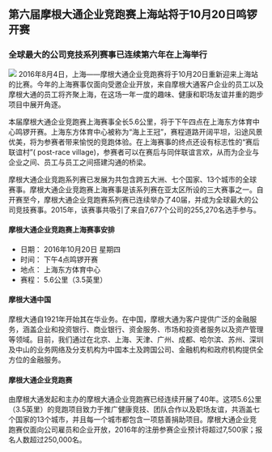 ## 第六届摩根大通企业竞跑赛上海站将于10月20日鸣锣开赛

### 全球最大的公司竞技系列赛事已连续第六年在上海举行

![](/images/2015-02.jpg)
2016年8月4日，上海——摩根大通企业竞跑赛将于10月20日重新迎来上海站的比赛。今年的上海赛事仅面向受邀企业开放，来自摩根大通客户企业的员工以及摩根大通的员工将齐聚上海，在这场一年一度的趣味、健康和职场友谊并重的跑步项目中展开角逐。

本届摩根大通企业竞跑赛上海赛事全长5.6公里，将于下午四点在上海东方体育中心鸣锣开赛。上海东方体育中心被称为“海上王冠”，赛程道路开阔平坦，沿途风景优美，将为参赛者带来愉悦的竞跑体验。在上海赛事的终点还设有标志性的“赛后联谊村”( post-race village)，参赛者可以在赛后与同伴联谊言欢，从而为企业与企业之间、员工与员工之间搭建沟通的桥梁。

摩根大通企业竞跑系列赛已发展为共包含跨五大洲、七个国家、13个城市的全球赛事。摩根大通企业竞跑赛上海赛事是该系列赛在亚太区所设的三大赛事之一。自开赛至今，摩根大通企业竞跑赛系列赛已连续举办了40届，并成为全球最大的公司竞技赛事。2015年，该赛事共吸引了来自7,677个公司的255,270名选手参与。

#### 摩根大通企业竞跑赛上海赛事安排
- 日期： 2016年10月20日 星期四
- 时间： 下午4点鸣锣开赛
- 地点： 上海东方体育中心
- 赛程： 5.6公里（3.5英里）

#### 摩根大通中国

摩根大通自1921年开始其在华业务。在中国，摩根大通为客户提供广泛的金融服务，涵盖企业和投资银行、商业银行、资金服务、市场和投资者服务以及资产管理等领域。目前，我们通过在北京、上海、天津、广州、成都、哈尔滨、苏州、深圳及中山的业务网络及分支机构为中国本土及跨国公司、金融机构和政府机构提供全方位的金融服务。

#### 摩根大通企业竞跑赛

由摩根大通发起和主办的摩根大通企业竞跑赛已经连续开展了40年。这项5.6公里（3.5英里）的竞跑项目致力于推广健康竞技、团队合作以及职场友谊，共涵盖七个国家的13个城市，并且每一个城市都包含一项慈善捐助项目。摩根大通企业竞跑赛仅面向公司雇员和企业开放，2016年的注册参赛企业预计将超过7,500家；报名人数超过250,000名。